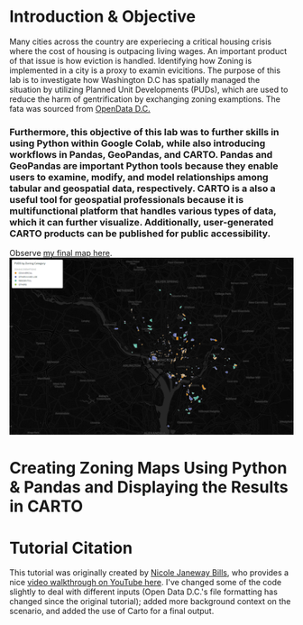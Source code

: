 # Introduction & Objective
Many cities across the country are experiecing a critical housing crisis where the cost of housing is outpacing living wages. An important product of that issue is how eviction is handled. Identifying how Zoning is implemented in a city is a proxy to examin evicitions. The purpose of this lab is to investigate how Washington D.C has spatially managed the situation by utilizing Planned Unit Developments (PUDs), which are used to reduce the harm of gentrification by exchanging zoning examptions. The fata was sourced from [OpenData D.C.](https://opendata.dc.gov/) 

### Furthermore, this objective of this lab was to further skills in using Python within Google Colab, while also introducing workflows in Pandas, GeoPandas, and CARTO. Pandas and GeoPandas are important Python tools because they enable users to examine, modify, and model relationships among tabular and geospatial data, respectively. CARTO is a also a useful tool for geospatial professionals because it is multifunctional platform that handles various types of data, which it can further visualize. Additionally, user-generated CARTO products can be published for public accessibility. 

Observe [my final map here](https://maxenger.carto.com/builder/19791875-55ba-45bc-b629-7468d5ba1d5a/embed?state=%7B%22map%22%3A%7B%22ne%22%3A%5B38.78165483591878%2C-77.28332519531251%5D%2C%22sw%22%3A%5B39.027718840211605%2C-76.64886474609376%5D%2C%22center%22%3A%5B38.90479344272695%2C-76.96609497070314%5D%2C%22zoom%22%3A12%7D%7D).  
![Max's Final Product](images/carto_output.PNG)

# Creating Zoning Maps Using Python & Pandas and Displaying the Results in CARTO

# Tutorial Citation
This tutorial was originally created by [Nicole Janeway Bills](https://twitter.com/nicole_janeway), who provides a nice [video walkthrough on YouTube here](https://www.youtube.com/watch?v=b9G2T4CPYVM&feature=emb_logo). I've changed some of the code slightly to deal with different inputs (Open Data D.C.'s file formatting has changed since the original tutorial); added more background context on the scenario, and added the use of Carto for a final output.
